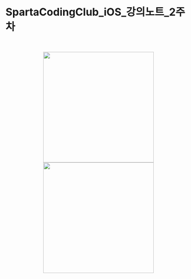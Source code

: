 # SpartaCodingClub_iOS_강의노트_2주차
<br>
<!-- 손전등 App -->
<p align="center">
    <img width="300px" src="https://user-images.githubusercontent.com/50114556/122678374-8f02a100-d221-11eb-8ad7-b50b970b0e6f.PNG">
    <img width="300px" src="https://user-images.githubusercontent.com/50114556/122678369-8a3ded00-d221-11eb-890a-dce5da7a97e4.PNG">
</p>
<br>
